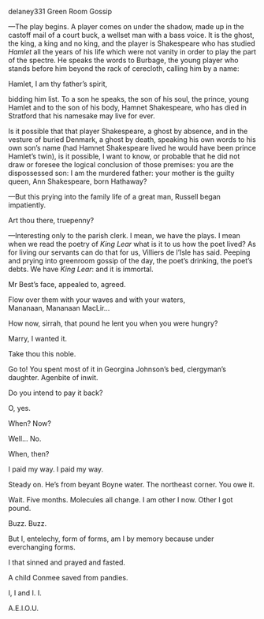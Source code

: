 delaney331 Green Room Gossip

—The play begins. A player comes on under the shadow, made up in the
castoff mail of a court buck, a wellset man with a bass voice. It is the
ghost, the king, a king and no king, and the player is Shakespeare who
has studied *Hamlet* all the years of his life which were not vanity in
order to play the part of the spectre. He speaks the words to Burbage,
the young player who stands before him beyond the rack of cerecloth,
calling him by a name:

Hamlet, I am thy father’s spirit,

bidding him list. To a son he speaks, the son of his soul, the prince,
young Hamlet and to the son of his body, Hamnet Shakespeare, who has
died in Stratford that his namesake may live for ever.

Is it possible that that player Shakespeare, a ghost by absence, and in
the vesture of buried Denmark, a ghost by death, speaking his own words
to his own son’s name (had Hamnet Shakespeare lived he would have been
prince Hamlet’s twin), is it possible, I want to know, or probable that
he did not draw or foresee the logical conclusion of those premises: you
are the dispossessed son: I am the murdered father: your mother is the
guilty queen, Ann Shakespeare, born Hathaway?

—But this prying into the family life of a great man, Russell began
impatiently.

Art thou there, truepenny?

—Interesting only to the parish clerk. I mean, we have the plays. I mean
when we read the poetry of *King Lear* what is it to us how the poet
lived? As for living our servants can do that for us, Villiers de l’Isle
has said. Peeping and prying into greenroom gossip of the day, the
poet’s drinking, the poet’s debts. We have *King Lear*: and it is
immortal.

Mr Best’s face, appealed to, agreed.

Flow over them with your waves and with your waters,\
 Mananaan, Mananaan MacLir...

How now, sirrah, that pound he lent you when you were hungry?

Marry, I wanted it.

Take thou this noble.

Go to! You spent most of it in Georgina Johnson’s bed, clergyman’s
daughter. Agenbite of inwit.

Do you intend to pay it back?

O, yes.

When? Now?

Well... No.

When, then?

I paid my way. I paid my way.

Steady on. He’s from beyant Boyne water. The northeast corner. You owe
it.

Wait. Five months. Molecules all change. I am other I now. Other I got
pound.

Buzz. Buzz.

But I, entelechy, form of forms, am I by memory because under
everchanging forms.

I that sinned and prayed and fasted.

A child Conmee saved from pandies.

I, I and I. I.

A.E.I.O.U.

